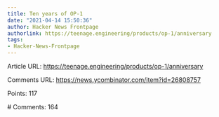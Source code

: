 ```yaml
---
title: Ten years of OP-1
date: "2021-04-14 15:50:36"
author: Hacker News Frontpage
authorlink: https://teenage.engineering/products/op-1/anniversary
tags:
- Hacker-News-Frontpage
---
```


<p>Article URL: <a href="https://teenage.engineering/products/op-1/anniversary">https://teenage.engineering/products/op-1/anniversary</a></p>
<p>Comments URL: <a href="https://news.ycombinator.com/item?id=26808757">https://news.ycombinator.com/item?id=26808757</a></p>
<p>Points: 117</p>
<p># Comments: 164</p>
